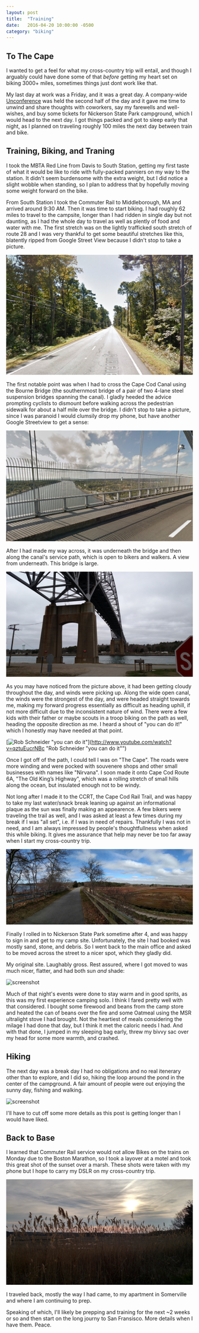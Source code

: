 ```yaml
---
layout: post
title:  "Training"
date:   2016-04-20 10:00:00 -0500
category: "biking"
---
```

## To The Cape

I wanted to get a feel for what my cross-country trip will entail, and though I arguably could have done some of that _before_ getting my heart set on biking 3000+ miles, sometimes things just dont work like that.

<!--more-->

My last day at work was a Friday, and it was a great day. A company-wide [Unconference](https://en.wikipedia.org/wiki/Unconference) was held the second half of the day and it gave me time to unwind and share thoughts with coworkers, say my farewells and well-wishes, and buy some tickets for Nickerson State Park campground, which I would head to the next day. I got things packed and got to sleep early that night, as I planned on traveling roughly 100 miles the next day between train and bike.

## Training, Biking, and Traning

I took the MBTA Red Line from Davis to South Station, getting my first taste of what it would be like to ride with fully-packed panniers on my way to the station. It didn't seem burdensome with the extra weight, but I did notice a slight wobble when standing, so I plan to address that by hopefully moving some weight forward on the bike.

From South Station I took the Commuter Rail to Middleborough, MA and arrived around 9:30 AM. Then it was time to start biking. I had roughly 62 miles to travel to the campsite, longer than I had ridden in single day but not daunting, as I had the whole day to travel as well as plently of food and water with me. The first stretch was on the lightly trafficked south stretch of route 28 and I was very thankful to get some beautiful stretches like this, blatently ripped from Google Street View because I didn't stop to take a picture.

![screenshot](https://raw.githubusercontent.com/glenlovett/glenlovett.github.io/master/assets/capecod1.png)

The first notable point was when I had to cross the Cape Cod Canal using the Bourne Bridge (the southernmost bridge of a pair of two 4-lane steel suspension bridges spanning the canal). I gladly heeded the advice prompting cyclists to dismount before walking across the pedestrian sidewalk for about a half mile over the bridge. I didn't stop to take a picture, since I was paranoid I would clumsily drop my phone, but have another Google Streetview to get a sense:

![screenshot](https://raw.githubusercontent.com/glenlovett/glenlovett.github.io/master/assets/capecod2.png)

After I had made my way across, it was underneath the bridge and then along the canal's service path, which is open to bikers and walkers. A view from underneath. This bridge is large.

![screenshot](https://raw.githubusercontent.com/glenlovett/glenlovett.github.io/master/assets/IMG_20160416_122047493.jpg)

As you may have noticed from the picture above, it had been getting cloudy throughout the day, and winds were picking up. Along the wide open canal, the winds were the strongest of the day, and were headed straight towards me, making my forward progress essentially as difficult as heading uphill, if not more difficult due to the inconsistent nature of wind. There were a few kids with their father or maybe scouts in a troop biking on the path as well, heading the opposite direction as me. I heard a shout of "you can do it!" which I honestly may have needed at that point.

[![Rob Schneider "you can do it"](http://img.youtube.com/vi/qztuEucrNBc/0.jpg)](http://www.youtube.com/watch?v=qztuEucrNBc "Rob Schneider "you can do it"")

Once I got off of the path, I could tell I was on "The Cape". The roads were more winding and were pocked with souvenere shops and other small businesses with names like "Nirvana". I soon made it onto Cape Cod Route 6A, "The Old King’s Highway", which was a rolling stretch of small hills along the ocean, but insulated enough not to be windy.

Not long after I made it to the CCRT, the Cape Cod Rail Trail, and was happy to take my last water/snack break leaning up against an informational plaque as the sun was finally making an appearence. A few bikers were traveling the trail as well, and I was asked at least a few times during my break if I was "all set", i.e. if I was in need of repairs. Thankfully I was not in need, and I am always impressed by people's thoughtfullness when asked this while biking. It gives me assurance that help may never be too far away when I start my cross-country trip.

![screenshot](https://raw.githubusercontent.com/glenlovett/glenlovett.github.io/master/assets/IMG_20160416_155957209.jpg)

Finally I rolled in to Nickerson State Park sometime after 4, and was happy to sign in and get to my camp site. Unfortunately, the site I had booked was mostly sand, stone, and debris. So I went back to the main office and asked to be moved across the street to a nicer spot, which they gladly did.

My original site. Laughably gross. Rest assured, where I got moved to was much nicer, flatter, and had both sun _and_ shade:

![screenshot](https://raw.githubusercontent.com/glenlovett/glenlovett.github.io/master/assets/IMG_20160416_165606693.jpg)

Much of that night's events were done to stay warm and in good sprits, as this was my first experience camping solo. I think I fared pretty well with that considered. I bought some firewood and beans from the camp store and heated the can of beans over the fire and some Oatmeal using the MSR ultralight stove I had brought. Not the heartiest of meals considering the milage I had done that day, but I think it met the caloric needs I had. And with that done, I jumped in my sleeping bag early, threw my bivvy sac over my head for some more warmth, and crashed.

## Hiking

The next day was a break day I had no obligations and no real itenerary other than to explore, and I did so, hiking the loop around the pond in the center of the campground. A fair amount of people were out enjoying the sunny day, fishing and walking.

![screenshot](https://raw.githubusercontent.com/glenlovett/glenlovett.github.io/master/assets/IMG_20160417_085716427.jpg)

I'll have to cut off some more details as this post is getting longer than I would have liked.

## Back to Base

I learned that Commuter Rail service would not allow Bikes on the trains on Monday due to the Boston Marathon, so I took a layover at a motel and took this great shot of the sunset over a marsh. These shots were taken with my phone but I hope to carry my DSLR on my cross-country trip.

![screenshot](https://raw.githubusercontent.com/glenlovett/glenlovett.github.io/master/assets/IMG_20160418_181801453_HDR.jpg)

I traveled back, mostly the way I had came, to my apartment in Somerville and where I am continuing to prep.

Speaking of which, I'll likely be prepping and training for the next ~2 weeks or so and then start on the long journy to San Fransisco. More details when I have them. Peace.
